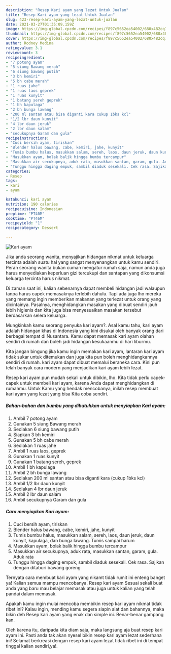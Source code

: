 ```yaml
---
description: "Resep Kari ayam yang lezat Untuk Jualan"
title: "Resep Kari ayam yang lezat Untuk Jualan"
slug: 423-resep-kari-ayam-yang-lezat-untuk-jualan
date: 2021-03-27T01:35:09.159Z
image: https://img-global.cpcdn.com/recipes/f897c5652ea54002/680x482cq70/kari-ayam-foto-resep-utama.jpg
thumbnail: https://img-global.cpcdn.com/recipes/f897c5652ea54002/680x482cq70/kari-ayam-foto-resep-utama.jpg
cover: https://img-global.cpcdn.com/recipes/f897c5652ea54002/680x482cq70/kari-ayam-foto-resep-utama.jpg
author: Rodney Medina
ratingvalue: 3.1
reviewcount: 3
recipeingredient:
- "7 potong ayam"
- "5 siung Bawang merah"
- "6 siung bawang putih"
- "3 bh kemiri"
- "5 bh cabe merah"
- "1 ruas jahe"
- "1 ruas laos geprek"
- "1 ruas kunyit"
- "1 batang sereh geprek"
- "1 bh kapulaga"
- "2 bh bunga lawang"
- "200 ml santan atau bisa diganti kara cukup 1bks kcl"
- "1/2 lbr daun kunyit"
- "4 lbr daun jeruk"
- "2 lbr daun salam"
- "secukupnya Garam dan gula"
recipeinstructions:
- "Cuci bersih ayam, tiriskan"
- "Blender halus bawang, cabe, kemiri, jahe, kunyit"
- "Tumis bumbu halus, masukkan salam, sereh, laos, daun jeruk, daun kunyit, kapulaga, dan bunga lawang. Tumis sampai harum"
- "Masukkan ayam, bolak balik hingga bumbu tercampur"
- "Masukkan air secukupnya, aduk rata, masukkan santan, garam, gula. Aduk rata"
- "Tunggu hingga daging empuk, sambil diaduk sesekali. Cek rasa. Sajikan dengan ditaburi bawang goreng"
categories:
- Resep
tags:
- kari
- ayam

katakunci: kari ayam 
nutrition: 190 calories
recipecuisine: Indonesian
preptime: "PT40M"
cooktime: "PT46M"
recipeyield: "1"
recipecategory: Dessert

---
```



![Kari ayam](https://img-global.cpcdn.com/recipes/f897c5652ea54002/680x482cq70/kari-ayam-foto-resep-utama.jpg)

Jika anda seorang wanita, menyajikan hidangan nikmat untuk keluarga tercinta adalah suatu hal yang sangat menyenangkan untuk kamu sendiri. Peran seorang  wanita bukan cuman mengatur rumah saja, namun anda juga harus menyediakan keperluan gizi tercukupi dan santapan yang dikonsumsi keluarga tercinta harus nikmat.

Di zaman  saat ini, kalian sebenarnya dapat membeli hidangan jadi walaupun tanpa harus capek memasaknya terlebih dahulu. Tapi ada juga lho mereka yang memang ingin memberikan makanan yang terlezat untuk orang yang dicintainya. Pasalnya, menghidangkan masakan yang dibuat sendiri jauh lebih higienis dan kita juga bisa menyesuaikan masakan tersebut berdasarkan selera keluarga. 



Mungkinkah kamu seorang penyuka kari ayam?. Asal kamu tahu, kari ayam adalah hidangan khas di Indonesia yang kini disukai oleh banyak orang dari berbagai tempat di Nusantara. Kamu dapat memasak kari ayam olahan sendiri di rumah dan boleh jadi hidangan kesukaanmu di hari liburmu.

Kita jangan bingung jika kamu ingin memakan kari ayam, lantaran kari ayam tidak sukar untuk ditemukan dan juga kita pun boleh menghidangkannya sendiri di rumah. kari ayam dapat dibuat memalui beraneka cara. Kini pun telah banyak cara modern yang menjadikan kari ayam lebih lezat.

Resep kari ayam pun mudah sekali untuk dibikin, lho. Kita tidak perlu capek-capek untuk membeli kari ayam, karena Anda dapat menghidangkan di rumahmu. Untuk Kamu yang hendak mencobanya, inilah resep membuat kari ayam yang lezat yang bisa Kita coba sendiri.

<!--inarticleads1-->

##### Bahan-bahan dan bumbu yang dibutuhkan untuk menyiapkan Kari ayam:

1. Ambil 7 potong ayam
1. Gunakan 5 siung Bawang merah
1. Sediakan 6 siung bawang putih
1. Siapkan 3 bh kemiri
1. Gunakan 5 bh cabe merah
1. Sediakan 1 ruas jahe
1. Ambil 1 ruas laos, geprek
1. Gunakan 1 ruas kunyit
1. Gunakan 1 batang sereh, geprek
1. Ambil 1 bh kapulaga
1. Ambil 2 bh bunga lawang
1. Sediakan 200 ml santan atau bisa diganti kara (cukup 1bks kcl)
1. Ambil 1/2 lbr daun kunyit
1. Sediakan 4 lbr daun jeruk
1. Ambil 2 lbr daun salam
1. Ambil secukupnya Garam dan gula




<!--inarticleads2-->

##### Cara menyiapkan Kari ayam:

1. Cuci bersih ayam, tiriskan
1. Blender halus bawang, cabe, kemiri, jahe, kunyit
1. Tumis bumbu halus, masukkan salam, sereh, laos, daun jeruk, daun kunyit, kapulaga, dan bunga lawang. Tumis sampai harum
1. Masukkan ayam, bolak balik hingga bumbu tercampur
1. Masukkan air secukupnya, aduk rata, masukkan santan, garam, gula. Aduk rata
1. Tunggu hingga daging empuk, sambil diaduk sesekali. Cek rasa. Sajikan dengan ditaburi bawang goreng




Ternyata cara membuat kari ayam yang nikamt tidak rumit ini enteng banget ya! Kalian semua mampu mencobanya. Resep kari ayam Sesuai sekali buat anda yang baru mau belajar memasak atau juga untuk kalian yang telah pandai dalam memasak.

Apakah kamu ingin mulai mencoba membikin resep kari ayam nikmat tidak ribet ini? Kalau ingin, mending kamu segera siapin alat dan bahannya, maka bikin deh Resep kari ayam yang enak dan simple ini. Benar-benar gampang kan. 

Oleh karena itu, daripada kita diam saja, maka langsung aja buat resep kari ayam ini. Pasti anda tak akan nyesel bikin resep kari ayam lezat sederhana ini! Selamat berkreasi dengan resep kari ayam lezat tidak ribet ini di tempat tinggal kalian sendiri,ya!.

